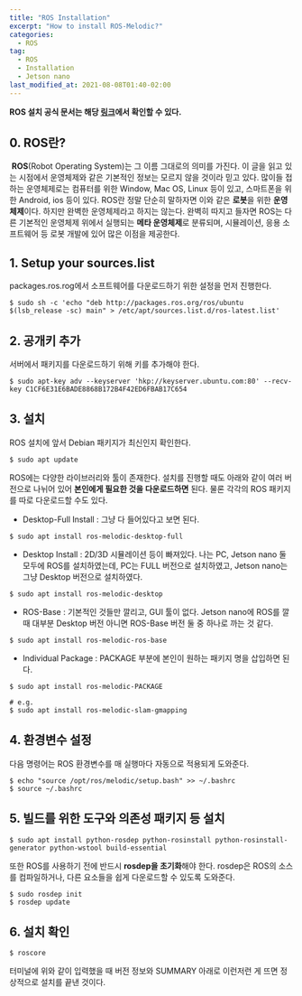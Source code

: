 ```yaml
---
title: "ROS Installation"
excerpt: "How to install ROS-Melodic?"
categories:
  - ROS
tag:
  - ROS
  - Installation
  - Jetson nano
last_modified_at: 2021-08-08T01:40-02:00
---
```


**ROS 설치 공식 문서는 해당 [링크](http://wiki.ros.org/melodic/Installation/Ubuntu)에서 확인할 수 있다.**

## **0\. ROS란?**

 **ROS**(Robot Operating System)는 그 이름 그대로의 의미를 가진다. 이 글을 읽고 있는 시점에서 운영체제와 같은 기본적인 정보는 모르지 않을 것이라 믿고 있다. 많이들 접하는 운영체제로는 컴퓨터를 위한 Window, Mac OS, Linux 등이 있고, 스마트폰을 위한 Android, ios 등이 있다. ROS란 정말 단순히 말하자면 이와 같은 **로봇**을 위한 **운영체제**이다. 하지만 완벽한 운영체제라고 하지는 않는다. 완벽히 따지고 들자면 ROS는 다른 기본적인 운영체제 위에서 실행되는 **메타 운영체제**로 분류되며, 시뮬레이션, 응용 소프트웨어 등 로봇 개발에 있어 많은 이점을 제공한다.

## **1\. Setup your sources.list**

packages.ros.rog에서 소프트웨어를 다운로드하기 위한 설정을 먼저 진행한다.

```
$ sudo sh -c 'echo "deb http://packages.ros.org/ros/ubuntu $(lsb_release -sc) main" > /etc/apt/sources.list.d/ros-latest.list'
```

## **2\. 공개키 추가**

서버에서 패키지를 다운로드하기 위해 키를 추가해야 한다.

```
$ sudo apt-key adv --keyserver 'hkp://keyserver.ubuntu.com:80' --recv-key C1CF6E31E6BADE8868B172B4F42ED6FBAB17C654
```

## **3\. 설치**

ROS 설치에 앞서 Debian 패키지가 최신인지 확인한다.

```
$ sudo apt update
```

ROS에는 다양한 라이브러리와 툴이 존재한다. 설치를 진행할 때도 아래와 같이 여러 버전으로 나뉘어 있어 **본인에게 필요한 것을 다운로드하면** 된다. 물론 각각의 ROS 패키지를 따로 다운로드할 수도 있다.

-   Desktop-Full Install : 그냥 다 들어있다고 보면 된다.

```
$ sudo apt install ros-melodic-desktop-full
```

-   Desktop Install : 2D/3D 시뮬레이션 등이 빠져있다. 나는 PC, Jetson nano 둘 모두에 ROS를 설치하였는데, PC는 FULL 버전으로 설치하였고, Jetson nano는 그냥 Desktop 버전으로 설치하였다.

```
$ sudo apt install ros-melodic-desktop
```

-   ROS-Base : 기본적인 것들만 깔리고, GUI 툴이 없다. Jetson nano에 ROS를 깔 때 대부분 Desktop 버전 아니면 ROS-Base 버전 둘 중 하나로 까는 것 같다.

```
$ sudo apt install ros-melodic-ros-base
```

-   Individual Package : PACKAGE 부분에 본인이 원하는 패키지 명을 삽입하면 된다.

```
$ sudo apt install ros-melodic-PACKAGE

# e.g.
$ sudo apt install ros-melodic-slam-gmapping
```

## **4\. 환경변수 설정**

다음 명령어는 ROS 환경변수를 매 실행마다 자동으로 적용되게 도와준다.

```
$ echo "source /opt/ros/melodic/setup.bash" >> ~/.bashrc
$ source ~/.bashrc
```

## **5\. 빌드를 위한 도구와 의존성 패키지 등 설치**

```
$ sudo apt install python-rosdep python-rosinstall python-rosinstall-generator python-wstool build-essential
```

또한 ROS를 사용하기 전에 반드시 **rosdep을 초기화**해야 한다. rosdep은 ROS의 소스를 컴파일하거나, 다른 요소들을 쉽게 다운로드할 수 있도록 도와준다.

```
$ sudo rosdep init
$ rosdep update
```

## **6\. 설치 확인**

```
$ roscore
```

터미널에 위와 같이 입력했을 때 버전 정보와 SUMMARY 아래로 이런저런 게 뜨면 정상적으로 설치를 끝낸 것이다.